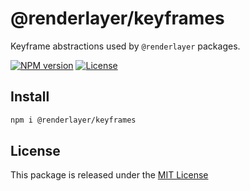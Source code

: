 # @renderlayer/keyframes

Keyframe abstractions used by `@renderlayer` packages.

[![NPM version][npm-badge]][npm-url]
[![License][license-badge]][license-url]

## Install

```bash
npm i @renderlayer/keyframes
```

## License

This package is released under the [MIT License][license-url]

[npm-badge]: https://img.shields.io/npm/v/@renderlayer/keyframes
[npm-url]: https://www.npmjs.com/package/@renderlayer/keyframes
[license-badge]: https://img.shields.io/npm/l/renderlayer.svg?cacheSeconds=2592000
[license-url]: https://github.com/epreston/renderlayer/blob/main/LICENSE
